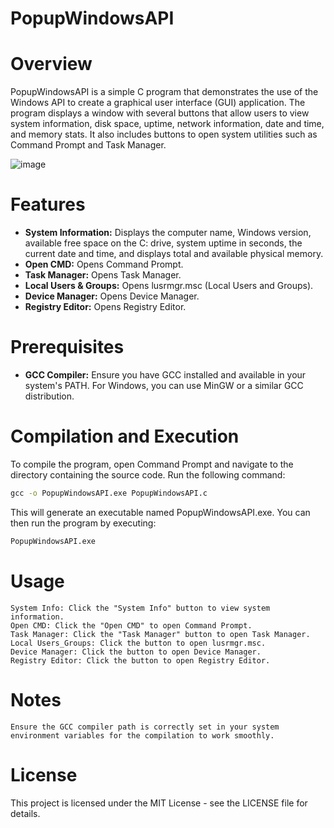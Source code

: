 # PopupWindowsAPI

# Overview

PopupWindowsAPI is a simple C program that demonstrates the use of the Windows API to create a graphical user interface (GUI) application. The program displays a window with several buttons that allow users to view system information, disk space, uptime, network information, date and time, and memory stats. It also includes buttons to open system utilities such as Command Prompt and Task Manager.

![image](https://github.com/user-attachments/assets/6e4dcbcf-8859-4b39-bfa1-34aaaf1bd378)

# Features

- **System Information:** Displays the computer name, Windows version, available free space on the C: drive, system uptime in seconds, the current date and time, and displays total and available physical memory.
- **Open CMD:** Opens Command Prompt.
- **Task Manager:** Opens Task Manager.
- **Local Users & Groups:** Opens lusrmgr.msc (Local Users and Groups).
- **Device Manager:** Opens Device Manager.
- **Registry Editor:** Opens Registry Editor.

# Prerequisites

- **GCC Compiler:** Ensure you have GCC installed and available in your system's PATH. For Windows, you can use MinGW or a similar GCC distribution.

# Compilation and Execution

To compile the program, open Command Prompt and navigate to the directory containing the source code. Run the following command:

```cmd
gcc -o PopupWindowsAPI.exe PopupWindowsAPI.c
```

This will generate an executable named PopupWindowsAPI.exe. You can then run the program by executing:

```cmd
PopupWindowsAPI.exe
```

# Usage

    System Info: Click the "System Info" button to view system information.
    Open CMD: Click the "Open CMD" to open Command Prompt.
    Task Manager: Click the "Task Manager" button to open Task Manager.
    Local Users_Groups: Click the button to open lusrmgr.msc.
    Device Manager: Click the button to open Device Manager.
    Registry Editor: Click the button to open Registry Editor.
    
# Notes

    Ensure the GCC compiler path is correctly set in your system environment variables for the compilation to work smoothly.

# License

This project is licensed under the MIT License - see the LICENSE file for details.
